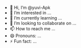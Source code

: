 - 👋 Hi, I’m @yuvi-Apk
- 👀 I’m interested in ...
- 🌱 I’m currently learning ...
- 💞️ I’m looking to collaborate on ...
- 📫 How to reach me ...
- 😄 Pronouns: ...
- ⚡ Fun fact: ...

<!---
yuvi-Apk/yuvi-Apk is a ✨ special ✨ repository because its `README.md` (this file) appears on your GitHub profile.
You can click the Preview link to take a look at your changes.
--->
